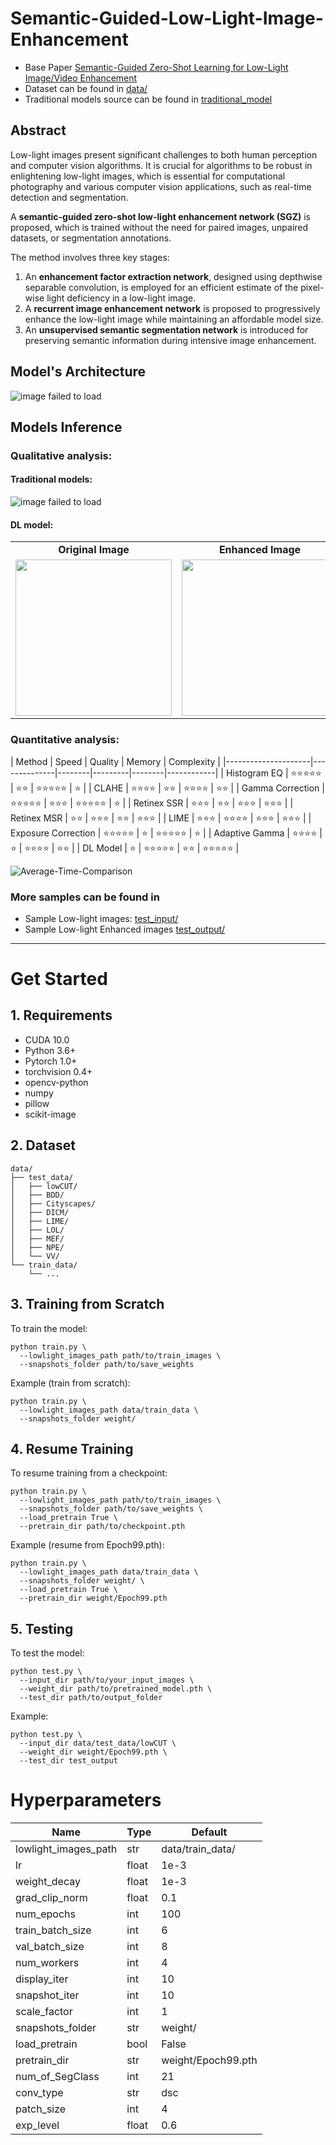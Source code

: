 # Semantic-Guided-Low-Light-Image-Enhancement

* Base Paper [Semantic-Guided Zero-Shot Learning for Low-Light Image/Video Enhancement](http://arxiv.org/abs/2110.00970)
* Dataset can be found in [data/](data/)
* Traditional models source can be found in [traditional_model](traditional_model/)

## Abstract
Low-light images present significant challenges to both human perception and computer vision algorithms. It is crucial for algorithms to be robust in enlightening low-light images, which is essential for computational photography and various computer vision applications, such as real-time detection and segmentation.

A **semantic-guided zero-shot low-light enhancement network (SGZ)** is proposed, which is trained without the need for paired images, unpaired datasets, or segmentation annotations.

The method involves three key stages:
1.  An **enhancement factor extraction network**, designed using depthwise separable convolution, is employed for an efficient estimate of the pixel-wise light deficiency in a low-light image.
2.  A **recurrent image enhancement network** is proposed to progressively enhance the low-light image while maintaining an affordable model size.
3.  An **unsupervised semantic segmentation network** is introduced for preserving semantic information during intensive image enhancement.


## Model's Architecture
![image failed to load](main_architecture.jpg)


## Models Inference
### Qualitative analysis:
#### Traditional models:
![image failed to load](traditional_model/traditional_comparison.png)
#### DL model:
<table>
  <tr>
    <td align="center"><b>Original Image</b></td>
    <td align="center"><b>Enhanced Image</b></td>
  </tr>
  <tr>
    <td><img src="test_input/1.png" width="250px"></td>
    <td><img src="test_output/1.png" width="250px"></td>
  </tr>
</table>


### Quantitative analysis:

| Method              | Speed  | Quality | Memory | Complexity |
|---------------------|--------------|--------|---------|--------|------------|
| Histogram EQ        | ⭐⭐⭐⭐⭐ | ⭐⭐      | ⭐⭐⭐⭐⭐  | ⭐          |
| CLAHE               | ⭐⭐⭐⭐  | ⭐⭐      | ⭐⭐⭐⭐   | ⭐⭐         |
| Gamma Correction    | ⭐⭐⭐⭐⭐ | ⭐⭐⭐     | ⭐⭐⭐⭐⭐  | ⭐          |
| Retinex SSR         | ⭐⭐⭐   | ⭐⭐      | ⭐⭐⭐    | ⭐⭐⭐        |
| Retinex MSR         | ⭐⭐    | ⭐⭐⭐     | ⭐⭐     | ⭐⭐⭐        |
| LIME                | ⭐⭐⭐   | ⭐⭐⭐⭐    | ⭐⭐⭐    | ⭐⭐⭐        |
| Exposure Correction | ⭐⭐⭐⭐⭐ | ⭐       | ⭐⭐⭐⭐⭐  | ⭐          |
| Adaptive Gamma      | ⭐⭐⭐⭐  | ⭐       | ⭐⭐⭐⭐   | ⭐⭐         |
| DL Model            | ⭐     | ⭐⭐⭐⭐⭐   | ⭐⭐     | ⭐⭐⭐⭐⭐      |

![Average-Time-Comparison](Time-Taken-Comparison.png)


### More samples can be found in
* Sample Low-light images: [test_input/](test_input/)
* Sample Low-light Enhanced images [test_output/](test_output/)

---

# Get Started

## 1. Requirements
* CUDA 10.0
* Python 3.6+
* Pytorch 1.0+
* torchvision 0.4+
* opencv-python
* numpy
* pillow
* scikit-image

## 2. Dataset
```
data/
├── test_data/
│   ├── lowCUT/
│   ├── BDD/
│   ├── Cityscapes/
│   ├── DICM/
│   ├── LIME/
│   ├── LOL/
│   ├── MEF/
│   ├── NPE/
│   └── VV/
└── train_data/
    └── ...
```

## 3. Training from Scratch
To train the model:
```
python train.py \
  --lowlight_images_path path/to/train_images \
  --snapshots_folder path/to/save_weights
```

Example (train from scratch):
```
python train.py \
  --lowlight_images_path data/train_data \
  --snapshots_folder weight/
```

## 4. Resume Training

To resume training from a checkpoint:
```
python train.py \
  --lowlight_images_path path/to/train_images \
  --snapshots_folder path/to/save_weights \
  --load_pretrain True \
  --pretrain_dir path/to/checkpoint.pth
```

Example (resume from Epoch99.pth):
```
python train.py \
  --lowlight_images_path data/train_data \
  --snapshots_folder weight/ \
  --load_pretrain True \
  --pretrain_dir weight/Epoch99.pth
```

 
## 5. Testing

To test the model:
```
python test.py \
  --input_dir path/to/your_input_images \
  --weight_dir path/to/pretrained_model.pth \
  --test_dir path/to/output_folder 
```

Example:
```
python test.py \
  --input_dir data/test_data/lowCUT \
  --weight_dir weight/Epoch99.pth \
  --test_dir test_output
```


# Hyperparameters
| Name                 | Type  | Default            | 
|----------------------|-------|--------------------|
| lowlight_images_path | str   | data/train_data/   |         
| lr                   | float | 1e-3               |          
| weight_decay         | float | 1e-3               |            
| grad_clip_norm       | float | 0.1                |            
| num_epochs           | int   | 100                |          
| train_batch_size     | int   | 6                  |          
| val_batch_size       | int   | 8                  |           
| num_workers          | int   | 4                  |         
| display_iter         | int   | 10                 |         
| snapshot_iter        | int   | 10                 |        
| scale_factor         | int   | 1                  |         
| snapshots_folder     | str   | weight/            |         
| load_pretrain        | bool  | False              |       
| pretrain_dir         | str   | weight/Epoch99.pth |         
| num_of_SegClass      | int   | 21                 |        
| conv_type            | str   | dsc                |        
| patch_size           | int   | 4                  |        
| exp_level            | float | 0.6                |       



